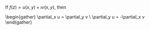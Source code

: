If $f(z) = u(x, y) + \iota v(x, y)$, then

\begin{gather}
\partial_x u = \partial_y v \\
\partial_y u = -\partial_x v
\end{gather}